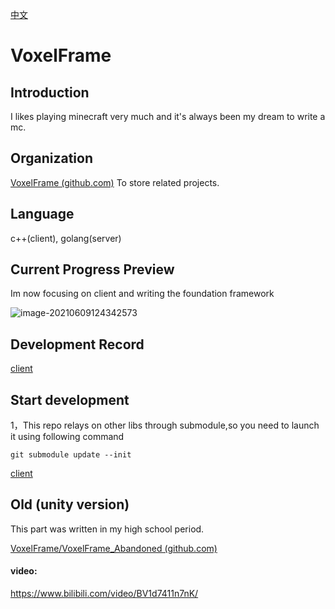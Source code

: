 [中文](./README_CN.md)

# VoxelFrame

## Introduction

I likes playing minecraft very much and it's always been my dream to write a mc.

## Organization

[VoxelFrame (github.com)](https://github.com/VoxelFrame)   To store related projects.

## Language

c++(client), golang(server)

## Current Progress Preview

Im now focusing on client and writing the foundation framework 

![image-20210609124342573](https://hanbaoaaa.xyz/tuchuang/images/2021/06/09/image-20210609124342573.png)

## Development Record

[client](./CppClient/markdown/record.md)

## Start development

1，This repo relays on other libs through submodule,so you need to launch it using following command

```
git submodule update --init
```

[client](./CppClient/markdown/start.md)

## Old (unity version)

This part was written in my high school period.

[VoxelFrame/VoxelFrame_Abandoned (github.com)](https://github.com/VoxelFrame/VoxelFrame_Abandoned)

#### video:

https://www.bilibili.com/video/BV1d7411n7nK/
